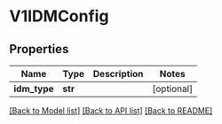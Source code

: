 # V1IDMConfig

## Properties
Name | Type | Description | Notes
------------ | ------------- | ------------- | -------------
**idm_type** | **str** |  | [optional] 

[[Back to Model list]](../README.md#documentation-for-models) [[Back to API list]](../README.md#documentation-for-api-endpoints) [[Back to README]](../README.md)


